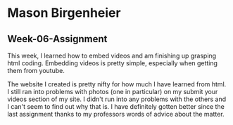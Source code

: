# Mason Birgenheier

## Week-06-Assignment

This week, I learned how to embed videos and am finishing up grasping html coding. Embedding videos is pretty simple, especially when getting them from youtube.

The website I created is pretty nifty for how much I have learned from html. I still ran into problems with photos (one in particular) on my submit your videos section of my site. I didn't run into any problems with the others and I can't seem to find out why that is. I have definitely gotten better since the last assignment thanks to my professors words of advice about the matter.
